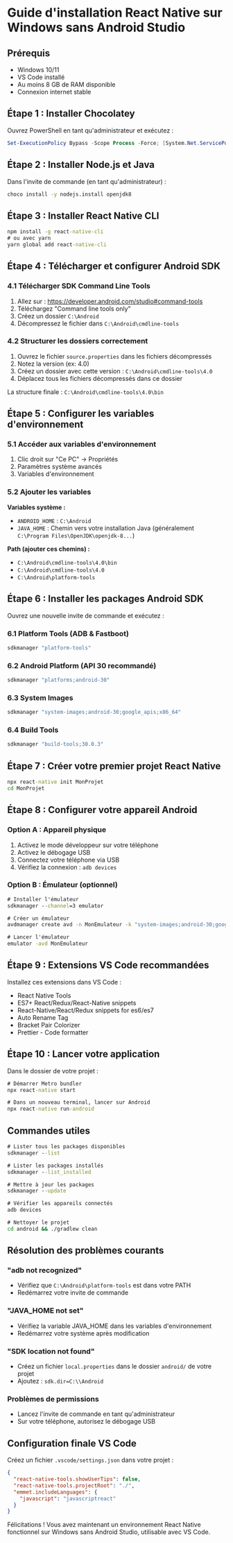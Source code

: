 # Guide d'installation React Native sur Windows sans Android Studio

## Prérequis
- Windows 10/11
- VS Code installé
- Au moins 8 GB de RAM disponible
- Connexion internet stable

## Étape 1 : Installer Chocolatey

Ouvrez PowerShell en tant qu'administrateur et exécutez :

```powershell
Set-ExecutionPolicy Bypass -Scope Process -Force; [System.Net.ServicePointManager]::SecurityProtocol = [System.Net.ServicePointManager]::SecurityProtocol -bor 3072; iex ((New-Object System.Net.WebClient).DownloadString('https://chocolatey.org/install.ps1'))
```

## Étape 2 : Installer Node.js et Java

Dans l'invite de commande (en tant qu'administrateur) :

```cmd
choco install -y nodejs.install openjdk8
```

## Étape 3 : Installer React Native CLI

```cmd
npm install -g react-native-cli
# ou avec yarn
yarn global add react-native-cli
```

## Étape 4 : Télécharger et configurer Android SDK

### 4.1 Télécharger SDK Command Line Tools
1. Allez sur : https://developer.android.com/studio#command-tools
2. Téléchargez "Command line tools only"
3. Créez un dossier `C:\Android`
4. Décompressez le fichier dans `C:\Android\cmdline-tools`

### 4.2 Structurer les dossiers correctement
1. Ouvrez le fichier `source.properties` dans les fichiers décompressés
2. Notez la version (ex: 4.0)
3. Créez un dossier avec cette version : `C:\Android\cmdline-tools\4.0`
4. Déplacez tous les fichiers décompressés dans ce dossier

La structure finale : `C:\Android\cmdline-tools\4.0\bin`

## Étape 5 : Configurer les variables d'environnement

### 5.1 Accéder aux variables d'environnement
1. Clic droit sur "Ce PC" → Propriétés
2. Paramètres système avancés
3. Variables d'environnement

### 5.2 Ajouter les variables
**Variables système :**
- `ANDROID_HOME` : `C:\Android`
- `JAVA_HOME` : Chemin vers votre installation Java (généralement `C:\Program Files\OpenJDK\openjdk-8...`)

**Path (ajouter ces chemins) :**
- `C:\Android\cmdline-tools\4.0\bin`
- `C:\Android\cmdline-tools\4.0`
- `C:\Android\platform-tools`

## Étape 6 : Installer les packages Android SDK

Ouvrez une nouvelle invite de commande et exécutez :

### 6.1 Platform Tools (ADB & Fastboot)
```cmd
sdkmanager "platform-tools"
```

### 6.2 Android Platform (API 30 recommandé)
```cmd
sdkmanager "platforms;android-30"
```

### 6.3 System Images
```cmd
sdkmanager "system-images;android-30;google_apis;x86_64"
```

### 6.4 Build Tools
```cmd
sdkmanager "build-tools;30.0.3"
```

## Étape 7 : Créer votre premier projet React Native

```cmd
npx react-native init MonProjet
cd MonProjet
```

## Étape 8 : Configurer votre appareil Android

### Option A : Appareil physique
1. Activez le mode développeur sur votre téléphone
2. Activez le débogage USB
3. Connectez votre téléphone via USB
4. Vérifiez la connexion : `adb devices`

### Option B : Émulateur (optionnel)
```cmd
# Installer l'émulateur
sdkmanager --channel=3 emulator

# Créer un émulateur
avdmanager create avd -n MonEmulateur -k "system-images;android-30;google_apis;x86_64"

# Lancer l'émulateur
emulator -avd MonEmulateur
```

## Étape 9 : Extensions VS Code recommandées

Installez ces extensions dans VS Code :
- React Native Tools
- ES7+ React/Redux/React-Native snippets
- React-Native/React/Redux snippets for es6/es7
- Auto Rename Tag
- Bracket Pair Colorizer
- Prettier - Code formatter

## Étape 10 : Lancer votre application

Dans le dossier de votre projet :

```cmd
# Démarrer Metro bundler
npx react-native start

# Dans un nouveau terminal, lancer sur Android
npx react-native run-android
```

## Commandes utiles

```cmd
# Lister tous les packages disponibles
sdkmanager --list

# Lister les packages installés
sdkmanager --list_installed

# Mettre à jour les packages
sdkmanager --update

# Vérifier les appareils connectés
adb devices

# Nettoyer le projet
cd android && ./gradlew clean
```

## Résolution des problèmes courants

### "adb not recognized"
- Vérifiez que `C:\Android\platform-tools` est dans votre PATH
- Redémarrez votre invite de commande

### "JAVA_HOME not set"
- Vérifiez la variable JAVA_HOME dans les variables d'environnement
- Redémarrez votre système après modification

### "SDK location not found"
- Créez un fichier `local.properties` dans le dossier `android/` de votre projet
- Ajoutez : `sdk.dir=C:\\Android`

### Problèmes de permissions
- Lancez l'invite de commande en tant qu'administrateur
- Sur votre téléphone, autorisez le débogage USB

## Configuration finale VS Code

Créez un fichier `.vscode/settings.json` dans votre projet :

```json
{
  "react-native-tools.showUserTips": false,
  "react-native-tools.projectRoot": "./",
  "emmet.includeLanguages": {
    "javascript": "javascriptreact"
  }
}
```

Félicitations ! Vous avez maintenant un environnement React Native fonctionnel sur Windows sans Android Studio, utilisable avec VS Code.
